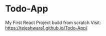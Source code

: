 # Todo-App
My First React Project build from scratch
Visit: https://tejeshwara1.github.io/Todo-App/
